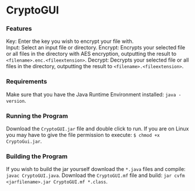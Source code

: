 # CryptoGUI
### Features
Key: Enter the key you wish to encrypt your file with.  
Input: Select an input file or directory.
Encrypt: Encrypts your selected file or all files in the directory with AES encryption, outputting the result to `<filename>.enc.<fileextension>`.
Decrypt: Decrypts your selected file or all files in the directory, outputting the result to `<filename>.<fileextension>`.
### Requirements
Make sure that you have the Java Runtime Environment installed: `java -version`.
### Running the Program
Download the `CryptoGUI.jar` file and double click to run. If you are on Linux you may have to give the file permission to execute: `$ chmod +x CryptoGui.jar`.
### Building the Program
If you wish to build the jar yourself download the `*.java` files and compile: `javac CryptoGUI.java`. Download the `CryptoGUI.mf` file and build: `jar cvfm  <jarfilename>.jar CryptoGUI.mf *.class`.

